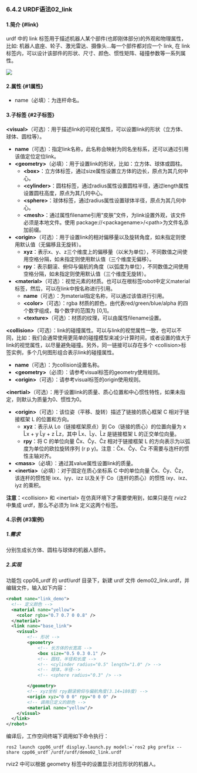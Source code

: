 ### 6.4.2 URDF语法02\_link

#### 1.简介 {#link}

urdf 中的 link 标签用于描述机器人某个部件\(也即刚体部分\)的外观和物理属性，比如: 机器人底座、轮子、激光雷达、摄像头...每一个部件都对应一个 link, 在 link 标签内，可以设计该部件的形状、尺寸、颜色、惯性矩阵、碰撞参数等一系列属性。

![](/assets/6.4.2urdf_link.png)

#### 2.属性 {#1属性}

* name（必填）：为连杆命名。

#### 3.子标签 {#2子标签}

**&lt;visual&gt;**（可选）：用于描述link的可视化属性，可以设置link的形状（立方体、球体、圆柱等）。

* **name**（可选）：指定link名称，此名称会映射为同名坐标系，还可以通过引用该值定位定位link。
* **&lt;geometry&gt;**（必填）：用于设置link的形状，比如：立方体、球体或圆柱。
  * **&lt;box&gt;**：立方体标签，通过size属性设置立方体的边长，原点为其几何中心。
  * **&lt;cylinder&gt;**：圆柱标签，通过radius属性设置圆柱半径，通过length属性设置圆柱高度，原点为其几何中心。
  * **&lt;sphere&gt;**：球体标签，通过radius属性设置球体半径，原点为其几何中心。
  * **&lt;mesh&gt;**：通过属性filename引用“皮肤”文件，为link设置外观，该文件必须是本地文件。使用 package://&lt;packagename&gt;/&lt;path&gt;为文件名添加前缀。
* **&lt;origin&gt;**（可选）：用于设置link的相对偏移量以及旋转角度，如未指定则使用默认值（无偏移且无旋转）。
  * **xyz**：表示x、y、z三个维度上的偏移量（以米为单位），不同数值之间使用空格分隔，如未指定则使用默认值（三个维度无偏移）。
  * **rpy**：表示翻滚、俯仰与偏航的角度（以弧度为单位），不同数值之间使用空格分隔，如未指定则使用默认值（三个维度无旋转）。
* **&lt;material&gt;**（可选）：视觉元素的材质。也可以在根标签robot中定义material标签，然后，可以在link中按名称进行引用。 
  * **name**（可选）：为material指定名称，可以通过该值进行引用。
  * **&lt;color&gt;**（可选）：rgba 材质的颜色，由代表red/green/blue/alpha 的四个数字组成，每个数字的范围为 \[0,1\]。
  * **&lt;texture&gt;**（可选）：材质的纹理，可以由属性filename设置。

**&lt;collision&gt;**（可选）：link的碰撞属性。可以与link的视觉属性一致，也可以不同，比如：我们会通常使用更简单的碰撞模型来减少计算时间，或者设置的值大于link的视觉属性，以尽量避免碰撞。另外，同一链接可以存在多个 &lt;collision&gt;标签实例，多个几何图形组合表示link的碰撞属性。

* **name**（可选）：为collision设置名称。
* **&lt;geometry&gt;**（必须）：请参考visual标签的geometry使用规则。
* **&lt;origin&gt;**（可选）：请参考visual标签的origin使用规则。

**&lt;inertial&gt;**（可选）：用于设置link的质量、质心位置和中心惯性特性，如果未指定，则默认为质量为0、惯性为0。

* **&lt;origin&gt;**（可选）：该位姿（平移、旋转）描述了链接的质心框架 C 相对于链接框架 L 的位置和方向。
  * **xyz**：表示从 Lo（链接框架原点）到 Co（链接的质心）的位置向量为 x L̂x + y L̂y + z L̂z，其中 L̂x、L̂y、L̂z 是链接框架 L 的正交单位向量。
  * **rpy**：将 C 的单位向量 Ĉx、Ĉy、Ĉz 相对于链接框架 L 的方向表示为以弧度为单位的欧拉旋转序列 \(r p y\)。注意：Ĉx、Ĉy、Ĉz 不需要与连杆的惯性主轴对齐。
* **&lt;mass&gt;**（必填）：通过其value属性设置link的质量。
* **&lt;inertia&gt;**（必填）：对于固定在质心坐标系 C 中的单位向量 Ĉx、Ĉy、Ĉz，该连杆的惯性矩 ixx、iyy、izz 以及关于 Co（连杆的质心）的惯性 ixy、ixz、iyz 的乘积。

**注意：**&lt;collision&gt; 和 &lt;inertial&gt; 在仿真环境下才需要使用到，如果只是在 rviz2 中集成 urdf，那么不必须为 link 定义这两个标签。

#### 4.示例 {#3案例}

##### 1.需求

分别生成长方体、圆柱与球体的机器人部件。

##### 2.实现

功能包 cpp06\_urdf 的 urdf/urdf 目录下，新建 urdf 文件 demo02\_link.urdf，并编辑文件，输入如下内容：

```xml
<robot name="link_demo">
  <!-- 定义颜色 -->
  <material name="yellow">
    <color rgba="0.7 0.7 0 0.8" />
  </material>
  <link name="base_link">
    <visual>
        <!-- 形状 -->
        <geometry>
            <!-- 长方体的长宽高 -->
            <box size="0.5 0.3 0.1" />
            <!-- 圆柱，半径和长度 -->
            <!-- <cylinder radius="0.5" length="1.0" /> -->
            <!-- 球体，半径-->
            <!-- <sphere radius="0.3" /> -->

        </geometry>
        <!-- xyz坐标 rpy翻滚俯仰与偏航角度(3.14=180度) -->
        <origin xyz="0 0 0" rpy="0 0 0" />
        <!-- 调用已定义的颜色 -->
        <material name="yellow"/>
    </visual>
  </link>
</robot>
```

编译后，工作空间终端下调用如下命令执行：

    ros2 launch cpp06_urdf display.launch.py model:=`ros2 pkg prefix --share cpp06_urdf`/urdf/urdf/demo02_link.urdf

rviz2 中可以根据 geometry 标签中的设置显示对应形状的机器人。

